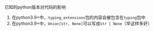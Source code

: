 已知的python版本对代码的影响
1. 在python3.9+中，`typing_extensions`包的内容会被包含在`typing`包中
2. 在python3.9+中，`Union[str, None]`可以写成`str | None`（早这样多好）
